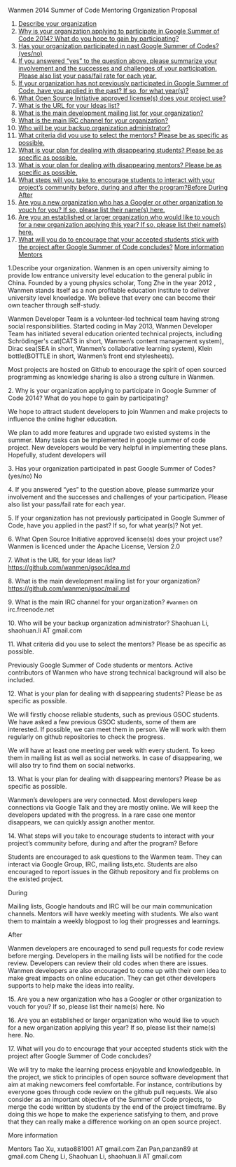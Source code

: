 Wanmen 2014 Summer of Code Mentoring Organization Proposal

1. [Describe your organization](#q1)
2. [Why is your organization applying to participate in Google Summer of Code 2014? What do you hope to gain by participating?](#q2)
3. [Has your organization participated in past Google Summer of Codes? (yes/no)](#q3)
4. [If you answered “yes” to the question above, please summarize your involvement and the successes and challenges of your participation. Please also list your pass/fail rate for each year.](#q4)
5. [If your organization has not previously participated in Google Summer of Code, have you applied in the past? If so, for what year(s)?](#q5)
6. [What Open Source Initiative approved license(s) does your project use?](#q6)
7. [What is the URL for your Ideas list?](#q7)
8. [What is the main development mailing list for your organization?](#q8)
9. [What is the main IRC channel for your organization?](#q9)
10. [Who will be your backup organization administrator?](#q10)
11. [What criteria did you use to select the mentors? Please be as specific as possible.](#q11)
12. [What is your plan for dealing with disappearing students? Please be as specific as possible.](#q12)
13. [What is your plan for dealing with disappearing mentors? Please be as specific as possible.](#q13)
14. [What steps will you take to encourage students to interact with your project’s community before, during and after the program?Before During After](#q14)
15. [Are you a new organization who has a Googler or other organization to vouch for you? If so, please list their name(s) here.](#q15)
16. [Are you an established or larger organization who would like to vouch for a new organization applying this year? If so, please list their name(s) here.](#q16)
17. [What will you do to encourage that your accepted students stick with the project after Google Summer of Code concludes?](#q17)
[More information](#more)
[Mentors](#mentor)


<a name="q1">1.Describe your organization.</a>
Wanmen is an open university aiming to provide low entrance university level education to the general public in China. Founded by a young physics scholar, Tong Zhe in the year 2012 , Wanmen stands itself as a non profitable education institute to deliver university level knowledge. We believe that every one can become their own teacher through self-study.

Wanmen Developer Team is a volunteer-led technical team having strong social responsibilities. Started coding in May 2013, Wanmen Developer Team has initiated several education oriented technical projects, including Schrödinger's cat(CATS in short, Wanmen’s content management system), Dirac sea(SEA in short, Wanmen’s collaborative learning system), Klein bottle(BOTTLE in short, Wanmen’s front end stylesheets).

Most projects are hosted on Github to encourage the spirit of open sourced programming as knowledge sharing is also a strong culture in Wanmen.


<a name="q2">2. Why is your organization applying to participate in Google Summer of Code 2014? What do you hope to gain by participating?</a>

We hope to attract student developers to join Wanmen and make projects to influence the online higher education.

We plan to add more features and upgrade two existed systems in the summer. Many tasks can be implemented in google summer of code project. New developers would be very helpful in implementing these plans. Hopefully, student developers will 


<a name="q3">3. Has your organization participated in past Google Summer of Codes? (yes/no)</a>
No

<a name="q4">4. If you answered “yes” to the question above, please summarize your involvement and the successes and challenges of your participation. Please also list your pass/fail rate for each year.</a>

<a name="q5">5. If your organization has not previously participated in Google Summer of Code, have you applied in the past? If so, for what year(s)?</a>
Not yet.

<a name="q6"> 6. What Open Source Initiative approved license(s) does your project use?</a>
Wanmen is licenced under the Apache License, Version 2.0

<a name="q7">7. What is the URL for your Ideas list?</a>
https://github.com/wanmen/gsoc/idea.md

<a name="q8">8. What is the main development mailing list for your organization?</a>
https://github.com/wanmen/gsoc/mail.md

<a name="q9">9. What is the main IRC channel for your organization?</a>
`#wanmen` on irc.freenode.net

<a name="q10">10. Who will be your backup organization administrator?</a>
Shaohuan Li, shaohuan.li AT gmail.com

<a name="q11">11. What criteria did you use to select the mentors? Please be as specific as possible.</a>

Previously Google Summer of Code students or mentors. Active contributors of Wanmen who have strong technical background will also be included.

<a name="q12">12. What is your plan for dealing with disappearing students? Please be as specific as possible.</a>

We will firstly choose reliable students, such as previous GSOC students. We have asked a few previous GSOC students, some of them are interested. If possible, we can meet them in person. We will work with them regularly on github repositories to check the progress. 

We will have at least one meeting per week with every student. To keep them in mailing list as well as social networks. In case of disappearing, we will also try to find them on social networks.

<a name="q13">13. What is your plan for dealing with disappearing mentors? Please be as specific as possible.</a>

Wanmen’s developers are very connected. Most developers keep connections via Google Talk and they are mostly online. We will keep the developers updated with the progress. In a rare case one mentor disappears, we can quickly assign another mentor.

<a name="q14">14. What steps will you take to encourage students to interact with your project’s community before, during and after the program?</a>
Before

Students are encouraged to ask questions to the Wanmen team. They can interact via Google Group, IRC, mailing lists,etc. Students are also encouraged to report issues in the Github repository and fix problems on the existed project.

During

Mailing lists, Google handouts and IRC will be our main communication channels. Mentors will have weekly meeting with students. We also want them to maintain a weekly blogpost to log their progresses and learnings.

After

Wanmen developers are encouraged to send pull requests for code review before merging. Developers in the mailing lists will be notified for the code review. Developers can review their old codes when there are issues. Wanmen developers are also encouraged to come up with their own idea to make great impacts on online education. They can get other developers supports to help make the ideas into reality.

<a name="q15">15. Are you a new organization who has a Googler or other organization to vouch for you? If so, please list their name(s) here.</a>
No

<a name="q16">16. Are you an established or larger organization who would like to vouch for a new organization applying this year? If so, please list their name(s) here.</a>
No.

<a name="q17">17. What will you do to encourage that your accepted students stick with the project after Google Summer of Code concludes?</a>

We will try to make the learning process enjoyable and knowledgeable. In the project, we stick to principles of open source software development that aim at making newcomers feel comfortable. For instance, contributions by everyone goes through code review on the github pull requests. We also consider as an important objective of the Summer of Code projects, to merge the code written by students by the end of the project timeframe. By doing this we hope to make the experience satisfying to them, and prove that they can really make a difference working on an open source project.

<a name="more">More information</a>

<a name="mentor">Mentors</a>
Tao Xu, xutao881001 AT gmail.com
Zan Pan,panzan89 at gmail.com
Cheng Li,
Shaohuan Li, shaohuan.li AT gmail.com

